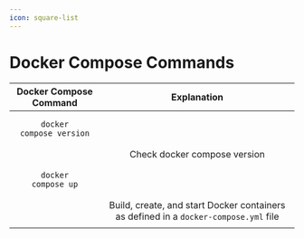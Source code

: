 ```yaml
---
icon: square-list
---
```


# Docker Compose Commands

|                                  Docker Compose Command                                 |                                      Explanation                                     |
| :-------------------------------------------------------------------------------------: | :----------------------------------------------------------------------------------: |
| <pre class="language-bash"><code class="lang-bash">docker compose version
</code></pre> |                             Check docker compose version                             |
|    <pre class="language-bash"><code class="lang-bash">docker compose up
</code></pre>   | Build, create, and start Docker containers as defined in a `docker-compose.yml` file |
|                                                                                         |                                                                                      |
